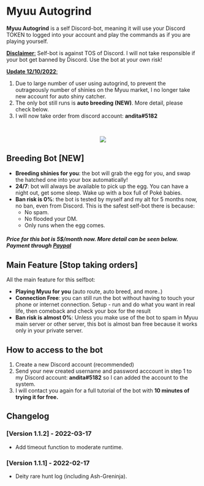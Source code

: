 
# Myuu Autogrind

**Myuu Autogrind** is a self Discord-bot, meaning it will use your Discord TOKEN to logged into your account and play the commands as if you are playing yourself.

<u>**Disclaimer**:</u> Self-bot is against TOS of Discord. I will not take responsible if your bot get banned by Discord. Use the bot at your own risk!

<u>**Update 12/10/2022**:</u>
1. Due to large number of user using autogrind, to prevent the outrageously number of shinies on the Myuu market, I no longer take new account for auto shiny catcher. 
2. The only bot still runs is **auto breeding (NEW)**. More detail, please check below.
3. I will now take order from discord account: <b>andita#5182</b>
<br/>

<p align="center">
<img src="https://media.giphy.com/media/aPJ4nQQcHuxUphpfqf/giphy.gif"/>
</p>

## Breeding Bot [NEW]

- **Breeding shinies for you**: the bot will grab the egg for you, and swap the hatched one into your box automatically!
- **24/7**: bot will always be available to pick up the egg. You can have a night out, get some sleep. Wake up with a box full of Poké babies.
- **Ban risk is 0%**: the bot is tested by myself and my alt for 5 months now, no ban, even from Discord. This is the safest self-bot there is because:
	- No spam.
	- No flooded your DM.
	- Only runs when the egg comes.
##### Price for this bot is 5$/month now. More detail can be seen below. Payment through <a href="paypal.me/wandaandita2003">Paypal</a>

## Main Feature [Stop taking orders]
All the main feature for this selfbot:
- **Playing Myuu for you** (auto route, auto breed, and more..)
- **Connection Free**: you can still run the bot without having to touch your phone or internet connection. Setup - run and do what you want in real life, then comeback and check your box 
for the result
- **Ban risk is almost 0%**: Unless you make use of the bot to spam in Myuu main server or other server, this bot is almost ban free because it works only in your private server.

## How to access to the bot

1. Create a new Discord account (recommended)
2. Send your new created username and password acccount in step 1 to my Discord account: **andita#5182** so I can added the account to the system.
3. I will contact you again for a full tutorial of the bot with **10 minutes of trying it for free.**

## Changelog

### [Version 1.1.2] - 2022-03-17
- Add timeout function to moderate runtime.

### [Version 1.1.1] - 2022-02-17
- Deity rare hunt log (including Ash-Greninja).
